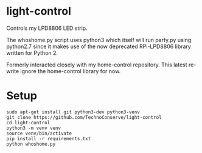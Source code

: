 # light-control
Controls my LPD8806 LED strip.

The whoshome.py script uses python3 which itself will run party.py using python2.7 since it makes
use of the now deprecated RPi-LPD8806 library written for Python 2.

Formerly interacted closely with my home-control repository. This latest re-write ignore the
home-control library for now.

# Setup

```
sudo apt-get install git python3-dev python3-venv
git clone https://github.com/TechnoConserve/light-control
cd light-control
python3 -m venv venv
source venv/bin/activate
pip install -r requirements.txt
python whoshome.py
```
